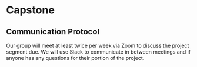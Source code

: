 # Capstone

## Communication Protocol
Our group will meet at least twice per week via Zoom to discuss the project segment due. We will use Slack to communicate in between meetings and if anyone has any questions for their portion of the project. 
